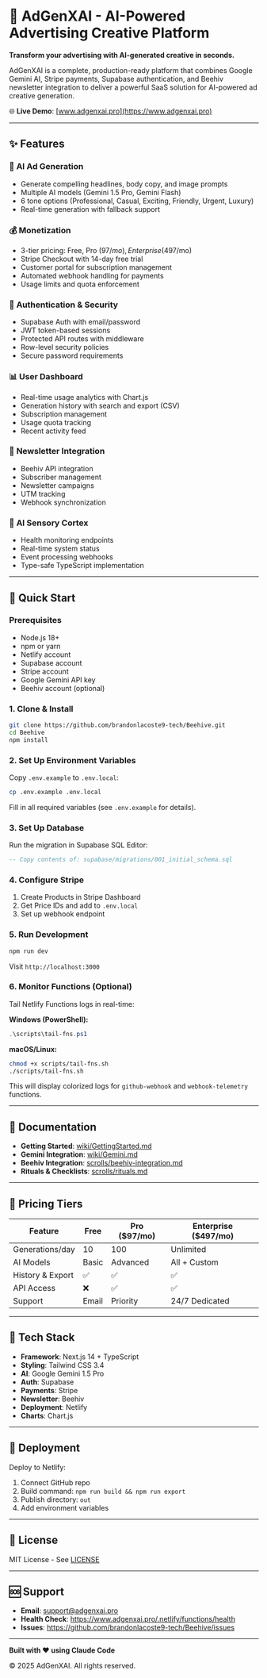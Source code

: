# 🐝 AdGenXAI - AI-Powered Advertising Creative Platform

**Transform your advertising with AI-generated creative in seconds.**

AdGenXAI is a complete, production-ready platform that combines Google Gemini AI, Stripe payments, Supabase authentication, and Beehiv newsletter integration to deliver a powerful SaaS solution for AI-powered ad creative generation.

🌐 **Live Demo**: [www.adgenxai.pro](https://www.adgenxai.pro)

---

## ✨ Features

### 🎨 **AI Ad Generation**
- Generate compelling headlines, body copy, and image prompts
- Multiple AI models (Gemini 1.5 Pro, Gemini Flash)
- 6 tone options (Professional, Casual, Exciting, Friendly, Urgent, Luxury)
- Real-time generation with fallback support

### 💰 **Monetization**
- 3-tier pricing: Free, Pro ($97/mo), Enterprise ($497/mo)
- Stripe Checkout with 14-day free trial
- Customer portal for subscription management
- Automated webhook handling for payments
- Usage limits and quota enforcement

### 🔐 **Authentication & Security**
- Supabase Auth with email/password
- JWT token-based sessions
- Protected API routes with middleware
- Row-level security policies
- Secure password requirements

### 📊 **User Dashboard**
- Real-time usage analytics with Chart.js
- Generation history with search and export (CSV)
- Subscription management
- Usage quota tracking
- Recent activity feed

### 📧 **Newsletter Integration**
- Beehiv API integration
- Subscriber management
- Newsletter campaigns
- UTM tracking
- Webhook synchronization

### 🧠 **AI Sensory Cortex**
- Health monitoring endpoints
- Real-time system status
- Event processing webhooks
- Type-safe TypeScript implementation

---

## 🚀 Quick Start

### Prerequisites

- Node.js 18+
- npm or yarn
- Netlify account
- Supabase account
- Stripe account
- Google Gemini API key
- Beehiv account (optional)

### 1. Clone & Install

```bash
git clone https://github.com/brandonlacoste9-tech/Beehive.git
cd Beehive
npm install
```

### 2. Set Up Environment Variables

Copy `.env.example` to `.env.local`:

```bash
cp .env.example .env.local
```

Fill in all required variables (see `.env.example` for details).

### 3. Set Up Database

Run the migration in Supabase SQL Editor:
```sql
-- Copy contents of: supabase/migrations/001_initial_schema.sql
```

### 4. Configure Stripe

1. Create Products in Stripe Dashboard
2. Get Price IDs and add to `.env.local`
3. Set up webhook endpoint

### 5. Run Development

```bash
npm run dev
```

Visit `http://localhost:3000`

### 6. Monitor Functions (Optional)

Tail Netlify Functions logs in real-time:

**Windows (PowerShell):**
```powershell
.\scripts\tail-fns.ps1
```

**macOS/Linux:**
```bash
chmod +x scripts/tail-fns.sh
./scripts/tail-fns.sh
```

This will display colorized logs for `github-webhook` and `webhook-telemetry` functions.

---

## 📖 Documentation

- **Getting Started**: [wiki/GettingStarted.md](wiki/GettingStarted.md)
- **Gemini Integration**: [wiki/Gemini.md](wiki/Gemini.md)
- **Beehiv Integration**: [scrolls/beehiv-integration.md](scrolls/beehiv-integration.md)
- **Rituals & Checklists**: [scrolls/rituals.md](scrolls/rituals.md)

---

## 🎯 Pricing Tiers

| Feature | Free | Pro ($97/mo) | Enterprise ($497/mo) |
|---------|------|--------------|----------------------|
| Generations/day | 10 | 100 | Unlimited |
| AI Models | Basic | Advanced | All + Custom |
| History & Export | ✅ | ✅ | ✅ |
| API Access | ❌ | ✅ | ✅ |
| Support | Email | Priority | 24/7 Dedicated |

---

## 🔧 Tech Stack

- **Framework**: Next.js 14 + TypeScript
- **Styling**: Tailwind CSS 3.4
- **AI**: Google Gemini 1.5 Pro
- **Auth**: Supabase
- **Payments**: Stripe
- **Newsletter**: Beehiv
- **Deployment**: Netlify
- **Charts**: Chart.js

---

## 🚢 Deployment

Deploy to Netlify:
1. Connect GitHub repo
2. Build command: `npm run build && npm run export`
3. Publish directory: `out`
4. Add environment variables

---

## 📄 License

MIT License - See [LICENSE](LICENSE)

---

## 🆘 Support

- **Email**: support@adgenxai.pro
- **Health Check**: https://www.adgenxai.pro/.netlify/functions/health
- **Issues**: https://github.com/brandonlacoste9-tech/Beehive/issues

---

**Built with ❤️ using Claude Code**

© 2025 AdGenXAI. All rights reserved.